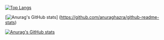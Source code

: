 <!--
**tasukuwato/tasukuwato** is a ✨ _special_ ✨ repository because its `README.md` (this file) appears on your GitHub profile.

Here are some ideas to get you started:

- 🔭 I’m currently working on ...
- 🌱 I’m currently learning ...
- 👯 I’m looking to collaborate on ...
- 🤔 I’m looking for help with ...
- 💬 Ask me about ...
- 📫 How to reach me: ...
- 😄 Pronouns: ...
- ⚡ Fun fact: ...
-->

[![Top Langs](https://github-readme-stats.vercel.app/api/top-langs/?username=tasukuwato&theme=dracula
)](https://github.com/anuraghazra/github-readme-stats)

[![Anurag's GitHub stats](https://github-readme-stats.vercel.app/api?username=tasukuwato)]
(https://github.com/anuraghazra/github-readme-stats)

[![Anurag's GitHub stats](https://github-readme-stats.vercel.app/api?username={名前}&theme=dracula)](https://github.com/anuraghazra/github-readme-stats)
